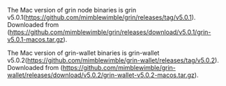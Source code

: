 The Mac version of grin node binaries is grin v5.0.1(https://github.com/mimblewimble/grin/releases/tag/v5.0.1).
Downloaded from (https://github.com/mimblewimble/grin/releases/download/v5.0.1/grin-v5.0.1-macos.tar.gz).

The Mac version of grin-wallet binaries is grin-wallet v5.0.2(https://github.com/mimblewimble/grin-wallet/releases/tag/v5.0.2).
Downloaded from (https://github.com/mimblewimble/grin-wallet/releases/download/v5.0.2/grin-wallet-v5.0.2-macos.tar.gz).